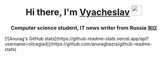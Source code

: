 <h1 align="center">Hi there, I'm <a href="https://daniilshat.ru/" target="_blank">Vyacheslav</a> 
<img src="https://github.com/blackcater/blackcater/raw/main/images/Hi.gif" height="32"/></h1>
<h3 align="center">Computer science student, IT news writer from Russia 🇷🇺</h3>
[![Anurag's GitHub stats](https://github-readme-stats.vercel.app/api?username=oliceglad)](https://github.com/anuraghazra/github-readme-stats)

